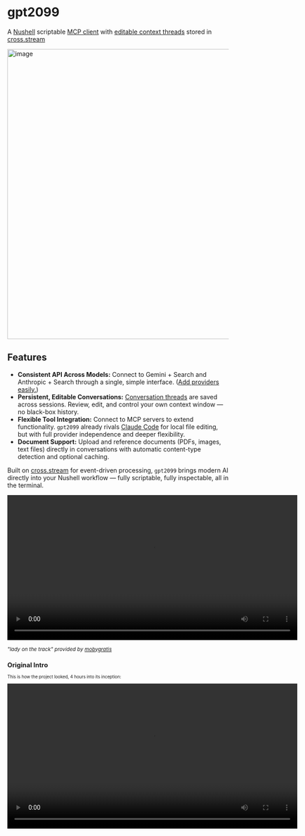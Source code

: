 # gpt2099

A [Nushell](https://www.nushell.sh) scriptable
[MCP client](https://modelcontextprotocol.io/sdk/java/mcp-client#model-context-protocol-client)
with [editable context threads](https://cablehead.github.io/xs/tutorials/threaded-conversations/)
stored in [cross.stream](https://cablehead.github.io/xs/)

<img width="660" alt="image" src="https://github.com/user-attachments/assets/2b8d8744-076c-40e1-ac2c-1b1864ca2b80" />

## Features

- **Consistent API Across Models:** Connect to Gemini + Search and Anthropic + Search through a
  single, simple interface. ([Add providers easily.](reference/provider-api.md))
- **Persistent, Editable Conversations:**
  [Conversation threads](https://cablehead.github.io/xs/tutorials/threaded-conversations/) are
  saved across sessions. Review, edit, and control your own context window — no black-box history.
- **Flexible Tool Integration:** Connect to MCP servers to extend functionality. `gpt2099` already
  rivals [Claude Code](https://docs.anthropic.com/en/docs/claude-code/overview) for local file
  editing, but with full provider independence and deeper flexibility.
- **Document Support:** Upload and reference documents (PDFs, images, text files) directly in
  conversations with automatic content-type detection and optional caching.

Built on [cross.stream](https://github.com/cablehead/xs) for event-driven processing, `gpt2099`
brings modern AI directly into your Nushell workflow — fully scriptable, fully inspectable, all in
the terminal.

<video controls width="660">
  <source src="https://github.com/user-attachments/assets/1254aaa1-2ca2-46b5-96e8-b5e466c735bd" type="video/mp4">
  Your browser does not support the video tag.
</video>

<small><i>"lady on the track" provided by [mobygratis](https://mobygratis.com)</i><small>

## Original Intro

This is how the project looked, 4 hours into its inception:

<video controls width="660">
  <source src="https://github.com/user-attachments/assets/768cc655-a892-47cc-bf64-8b5f61c41f35" type="video/mp4">
  Your browser does not support the video tag.
</video>
